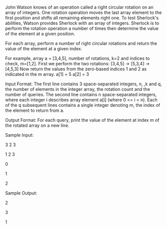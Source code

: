 John Watson knows of an operation called a right circular rotation on an array of integers. One rotation operation moves the last array element to the first position 
and shifts all remaining elements right one. To test Sherlock's abilities, Watson provides Sherlock with an array of integers. Sherlock is to perform the rotation operation 
a number of times then determine the value of the element at a given position.

For each array, perform a number of right circular rotations and return the value of the element at a given index.

For example, array a = [3,4,5], number of rotations, k=2 and indices to check, m=[1,2].
First we perform the two rotations:
[3,4,5] -> [5,3,4] -> [4,5,3]
Now return the values from the zero-based indices 1 and 2 as indicated in the m array.
a[1] = 5
a[2] = 3

Input Format:
The first line contains 3 space-separated integers, n, ,k and q, the number of elements in the integer array, the rotation count and the number of queries.
The second line contains n space-separated integers, where each integer i describes array element a[i] (where 0 <= i < n).
Each of the q subsequent lines contains a single integer denoting m, the index of the element to return from a.

Output Format:
For each query, print the value of the element at index m of the rotated array on a new line.

Sample Input:

3 2 3

1 2 3

0

1

2

Sample Output:

2

3

1
